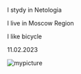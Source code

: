 I stydy in Netologia

I live in Moscow Region

I like bicycle

11.02.2023

![mypicture](https://img.freepik.com/free-photo/triathlon-male-athlete-cycle-training-isolated-on-white_155003-42407.jpg?w=1060&t=st=1676139873~exp=1676140473~hmac=ea89e4517ccf5bd4b6e590159653406c1cab2e4337a77e0c01d9d5f7a913142e)